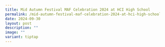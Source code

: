 ```yaml
---
title: Mid Autumn Festival MAF Celebration 2024 at HCI High School
permalink: /mid-autumn-festival-maf-celebration-2024-at-hci-high-school/
date: 2024-09-30
layout: post
description: ""
image: ""
variant: tiptap
---
```

<p></p>